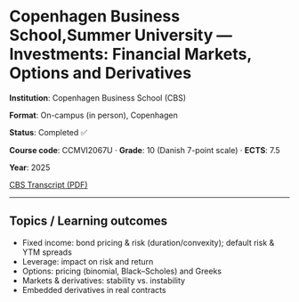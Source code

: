# Copenhagen Business School,Summer University — Investments: Financial Markets, Options and Derivatives

**Institution**: Copenhagen Business School (CBS)  

**Format**: On-campus (in person), Copenhagen

**Status**: Completed ✅  

**Course code**: CCMVI2067U · **Grade**: 10 (Danish 7-point scale) · **ECTS**: 7.5

**Year**: 2025  


[CBS Transcript (PDF)](./cbs-summer--financial-markets-options-derivatives/certificates/cbs_summer_2025_transcript.pdf)

---

## Topics / Learning outcomes
- Fixed income: bond pricing & risk (duration/convexity); default risk & YTM spreads  
- Leverage: impact on risk and return  
- Options: pricing (binomial, Black–Scholes) and Greeks  
- Markets & derivatives: stability vs. instability  
- Embedded derivatives in real contracts  



